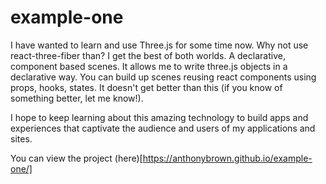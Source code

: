 # example-one

I have wanted to learn and use Three.js for some time now.
Why not use react-three-fiber than? I get the best of both worlds.
A declarative, component based scenes. It allows me to write three.js
objects in a declarative way. You can build up scenes reusing react components
using props, hooks, states. It doesn't get better than this (if you know of
something better, let me know!).

I hope to keep learning about this amazing technology to build apps and experiences
that captivate the audience and users of my applications and sites.

You can view the project (here)[https://anthonybrown.github.io/example-one/]
